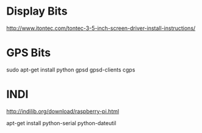 # Display Bits
http://www.itontec.com/tontec-3-5-inch-screen-driver-install-instructions/

# GPS Bits
sudo apt-get install python gpsd gpsd-clients
cgps

# INDI
http://indilib.org/download/raspberry-pi.html

apt-get install python-serial python-dateutil
